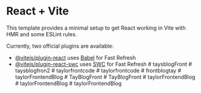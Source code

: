 # React + Vite

This template provides a minimal setup to get React working in Vite with HMR and some ESLint rules.

Currently, two official plugins are available:

- [@vitejs/plugin-react](https://github.com/vitejs/vite-plugin-react/blob/main/packages/plugin-react/README.md) uses [Babel](https://babeljs.io/) for Fast Refresh
- [@vitejs/plugin-react-swc](https://github.com/vitejs/vite-plugin-react-swc) uses [SWC](https://swc.rs/) for Fast Refresh
#   t a y s b l o g F r o n t  
 #   t a y s b l o g f r o n 2  
 #   t a y l o r f r o n t c o d e  
 #   t a y l o r f r o n t c o d e  
 #   f r o n t b l o g t a y  
 #   t a y l o r F r o n t e n d B l o g  
 #   T a y B l o g F r o n t  
 #   T a y B l o g F r o n t  
 #   t a y l o r F r o n t e n d B l o g  
 #   t a y l o r F r o n t e n d B l o g  
 #   t a y l o r F r o n t e n d B l o g  
 